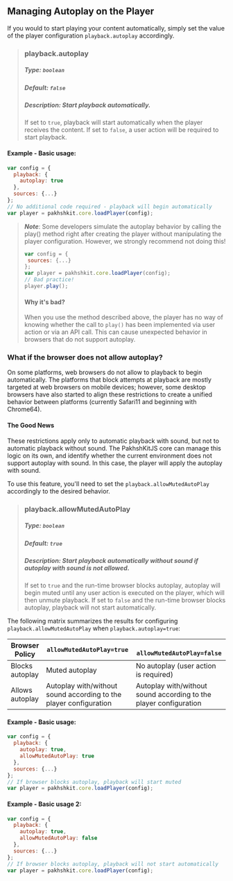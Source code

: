 ## Managing Autoplay on the Player
If you would to start playing your content automatically, simply set the value of the player configuration `playback.autoplay` accordingly.

>### playback.autoplay
>##### Type: `boolean`
>##### Default: `false`
>##### Description: Start playback automatically.
>If set to `true`, playback will start automatically when the player receives the content. If set to `false`, a user action will be required to start playback.
#### Example - Basic usage:
```js
var config = {
  playback: {
    autoplay: true
  },
  sources: {...}
};
// No additional code required - playback will begin automatically
var player = pakhshkit.core.loadPlayer(config);
```

>**_Note_**:
> Some developers simulate the autoplay behavior by calling the play() method right after creating the player without manipulating the player configuration. However, we strongly recommend not doing this!
>```js
>var config = {
>  sources: {...}
>};
>var player = pakhshkit.core.loadPlayer(config);
>// Bad practice!
>player.play(); 
>```
> #### Why it's bad?
> When you use the method described above, the player has no way of knowing whether the call to `play()` has been implemented via user action or via an API call. This can cause unexpected behavior in browsers that do not support autoplay.
### What if the browser does not allow autoplay?
On some platforms, web browsers do not allow to playback to begin automatically. The platforms that block attempts at playback are mostly targeted at web browsers on mobile devices; however, some desktop browsers have also started to align these restrictions to create a unified behavior between platforms (currently Safari11 and beginning with Chrome64).
 #### The Good News
These restrictions apply only to automatic playback with sound, but not to automatic playback without sound.
The PakhshKitJS core can manage this logic on its own, and identify whether the current environment does not support autoplay with sound. In this case, the player will apply the autoplay with sound.

To use this feature, you'll need to set the `playback.allowMutedAutoPlay` accordingly to the desired behavior.
 >### playback.allowMutedAutoPlay
 >##### Type: `boolean`
 >##### Default: `true`
 >##### Description: Start playback automatically without sound if autoplay with sound is not allowed.
 >If set to `true` and the run-time browser blocks autoplay, autoplay will begin muted until any user action is executed on the player, which will then unmute playback. If set to `false` and the run-time browser blocks autoplay, playback will not start automatically.

 The following matrix summarizes the results for configuring `playback.allowMutedAutoPlay` when `playback.autoplay=true`:

| Browser Policy          | `allowMutedAutoPlay=true` |` allowMutedAutoPlay=false`
| ----------------- | ----------------- | ------ |
| Blocks autoplay  | Muted autoplay | No autoplay (user action is required) |
| Allows autoplay  | Autoplay with/without sound according to the player configuration | Autoplay with/without sound according to the player configuration

#### Example - Basic usage:
```js
var config = {
  playback: {
    autoplay: true,
    allowMutedAutoPlay: true
  },
  sources: {...}
};
// If browser blocks autoplay, playback will start muted
var player = pakhshkit.core.loadPlayer(config);
```

#### Example - Basic usage 2:
```js
var config = {
  playback: {
    autoplay: true,
    allowMutedAutoPlay: false
  },
  sources: {...}
};
// If browser blocks autoplay, playback will not start automatically
var player = pakhshkit.core.loadPlayer(config);
```
